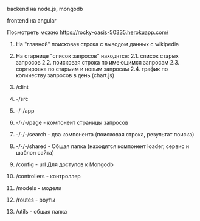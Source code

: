 <p>backend на node.js, mongodb</p>
frontend на angular

Посмотреть можно https://rocky-oasis-50335.herokuapp.com/
1. На "главной" поисковая строка с выводом данных с wikipedia
2. На старнице "список запросов" находятся:
   2.1. список старых запросов
   2.2. поисковая строка по имеющимся запросам
   2.3. сортировка по старыим и новым запросам
   2.4. график по количеству запросов в день (chart.js)

1.  /clint
2.   -/src
3.   -/-/app
4.   -/-/-/page - компонент страницы запросов
5.   -/-/-/search - два компонента (поисковая строка, результат поиска)
6.   -/-/-/shared - Общая папка (находятся компонент loader, сервис и шаблон сайта)
7.  /config - url Для доступов к Mongodb
8.  /controllers - контроллер
9.  /models - модели
10. /routes - роуты
11. /utils - общая папка
